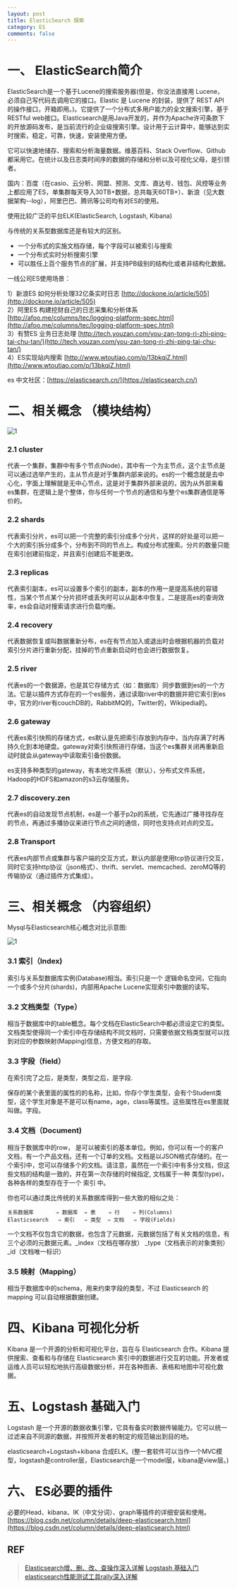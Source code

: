 ```yaml
---
layout: post
title: ElasticSearch 探索
category: ES
comments: false
---
```


# 一、 ElasticSearch简介

ElasticSearch是一个基于Lucene的搜索服务器(但是，你没法直接用 Lucene，必须自己写代码去调用它的接口。Elastic 是 Lucene 的封装，提供了 REST API 的操作接口，开箱即用。)。它提供了一个分布式多用户能力的全文搜索引擎，基于RESTful web接口。Elasticsearch是用Java开发的，并作为Apache许可条款下的开放源码发布，是当前流行的企业级搜索引擎。设计用于云计算中，能够达到实时搜索，稳定，可靠，快速，安装使用方便。

它可以快速地储存、搜索和分析海量数据。维基百科、Stack Overflow、Github 都采用它。在统计以及日志类时间序的数据的存储和分析以及可视化父母，是引领者。

国内：百度（在casio、云分析、网盟、预测、文库、直达号、钱包、风控等业务上都应用了ES，单集群每天导入30TB+数据，总共每天60TB+）、新浪（见大数据架构--log），阿里巴巴、腾讯等公司均有对ES的使用。

使用比较广泛的平台ELK(ElasticSearch, Logstash, Kibana)

与传统的关系型数据库还是有较大的区别。

- 一个分布式的实施文档存储，每个字段可以被索引与搜索
- 一个分布式实时分析搜索引擎
- 可以胜任上百个服务节点的扩展，并支持PB级别的结构化或者非结构化数据。

一线公司ES使用场景：

1）新浪ES 如何分析处理32亿条实时日志 [http://dockone.io/article/505](http://dockone.io/article/505)  
2）阿里ES 构建挖财自己的日志采集和分析体系 [http://afoo.me/columns/tec/logging-platform-spec.html](http://afoo.me/columns/tec/logging-platform-spec.html)   
3）有赞ES 业务日志处理 [http://tech.youzan.com/you-zan-tong-ri-zhi-ping-tai-chu-tan/](http://tech.youzan.com/you-zan-tong-ri-zhi-ping-tai-chu-tan/)   
4）ES实现站内搜索 [http://www.wtoutiao.com/p/13bkqiZ.html](http://www.wtoutiao.com/p/13bkqiZ.html)  

es 中文社区：[https://elasticsearch.cn/](https://elasticsearch.cn/)

# 二、相关概念 （模块结构）

![1](/images/201809/es-structure.png "模块结构")

### 2.1 cluster

代表一个集群，集群中有多个节点(Node)，其中有一个为主节点，这个主节点是可以通过选举产生的，主从节点是对于集群内部来说的。es的一个概念就是去中心化，字面上理解就是无中心节点，这是对于集群外部来说的，因为从外部来看es集群，在逻辑上是个整体，你与任何一个节点的通信和与整个es集群通信是等价的。

### 2.2 shards

代表索引分片，es可以把一个完整的索引分成多个分片，这样的好处是可以把一个大的索引拆分成多个，分布到不同的节点上。构成分布式搜索。分片的数量只能在索引创建前指定，并且索引创建后不能更改。

### 2.3 replicas

代表索引副本，es可以设置多个索引的副本，副本的作用一是提高系统的容错性，当某个节点某个分片损坏或丢失时可以从副本中恢复。二是提高es的查询效率，es会自动对搜索请求进行负载均衡。

### 2.4 recovery

代表数据恢复或叫数据重新分布，es在有节点加入或退出时会根据机器的负载对索引分片进行重新分配，挂掉的节点重新启动时也会进行数据恢复。

### 2.5 river

代表es的一个数据源，也是其它存储方式（如：数据库）同步数据到es的一个方法。它是以插件方式存在的一个es服务，通过读取river中的数据并把它索引到es中，官方的river有couchDB的，RabbitMQ的，Twitter的，Wikipedia的。

### 2.6 gateway

代表es索引快照的存储方式，es默认是先把索引存放到内存中，当内存满了时再持久化到本地硬盘。gateway对索引快照进行存储，当这个es集群关闭再重新启动时就会从gateway中读取索引备份数据。

es支持多种类型的gateway，有本地文件系统（默认），分布式文件系统，Hadoop的HDFS和amazon的s3云存储服务。

### 2.7 discovery.zen
代表es的自动发现节点机制，es是一个基于p2p的系统，它先通过广播寻找存在的节点，再通过多播协议来进行节点之间的通信，同时也支持点对点的交互。

### 2.8 Transport

代表es内部节点或集群与客户端的交互方式，默认内部是使用tcp协议进行交互，同时它支持http协议（json格式）、thrift、servlet、memcached、zeroMQ等的传输协议（通过插件方式集成）。

# 三、相关概念 （内容组织）

Mysql与Elasticsearch核心概念对比示意图:

![1](/images/201809/es-term-mapping.jpg "es-term-mapping")

### 3.1 索引（Index)

索引与关系型数据库实例(Database)相当。索引只是一个 逻辑命名空间，它指向一个或多个分片(shards)，内部用Apache Lucene实现索引中数据的读写。

### 3.2 文档类型（Type）

相当于数据库中的table概念。每个文档在ElasticSearch中都必须设定它的类型。文档类型使得同一个索引中在存储结构不同文档时，只需要依据文档类型就可以找到对应的参数映射(Mapping)信息，方便文档的存取。

### 3.3 字段（field）

在索引完了之后，是类型，类型之后，是字段.

保存的某个表里面的属性的的名称，比如，你存个学生类型，会有个Student类型，这个学生对象是不是可以有name，age，class等属性。这些属性在es里面就叫做。字段。

### 3.4 文档（Document)

相当于数据库中的row， 是可以被索引的基本单位。例如，你可以有一个的客户文档，有一个产品文档，还有一个订单的文档。文档是以JSON格式存储的。在一个索引中，您可以存储多个的文档。请注意，虽然在一个索引中有多分文档，但这些文档的结构是一致的，并在第一次存储的时候指定, 文档属于一种 类型(type)，各种各样的类型存在于一个 索引 中。

你也可以通过类比传统的关系数据库得到一些大致的相似之处：

    关系数据库       ⇒ 数据库  ⇒ 表    ⇒ 行    ⇒ 列(Columns)
    Elasticsearch   ⇒ 索引   ⇒ 类型  ⇒ 文档   ⇒ 字段(Fields)


一个文档不仅包含它的数据，也包含了元数据，元数据包括了有关文档的信息，有三个必须的元数据元素。\_index（文档在哪存放） \_type（文档表示的对象类别） \_id（文档唯一标识）

### 3.5 映射（Mapping）

相当于数据库中的schema，用来约束字段的类型，不过 Elasticsearch 的 mapping 可以自动根据数据创建。

# 四、Kibana 可视化分析

Kibana 是一个开源的分析和可视化平台，旨在与 Elasticsearch 合作。Kibana 提供搜索、查看和与存储在 Elasticsearch 索引中的数据进行交互的功能。开发者或运维人员可以轻松地执行高级数据分析，并在各种图表、表格和地图中可视化数据。

# 五、Logstash 基础入门

Logstash 是一个开源的数据收集引擎，它具有备实时数据传输能力。它可以统一过滤来自不同源的数据，并按照开发者的制定的规范输出到目的地。

elasticsearch+Logstash+kibana 合成ELK。(整一套软件可以当作一个MVC模型，logstash是controller层，Elasticsearch是一个model层，kibana是view层。)

# 六、 ES必要的插件

必要的Head、kibana、IK（中文分词）、graph等插件的详细安装和使用。 [https://blog.csdn.net/column/details/deep-elasticsearch.html](https://blog.csdn.net/column/details/deep-elasticsearch.html)

## REF

> [Elasticsearch增、删、改、查操作深入详解](https://blog.csdn.net/laoyang360/article/details/51931981?utm_source=blogxgwz2)
> [Logstash 基础入门](https://www.extlight.com/2017/10/30/Logstash-%E5%9F%BA%E7%A1%80%E5%85%A5%E9%97%A8/)
> [elasticsearch性能测试工具rally深入详解](https://blog.csdn.net/laoyang360/article/details/52155481)


